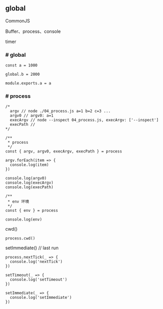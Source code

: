 ## global

CommonJS

Buffer、process、console

timer

### # global

```
const a = 1000

global.b = 2000

module.exports.a = a
```

### # process

```
/*
  argv // node ./04_process.js a=1 b=2 c=3 ...
  argv0 // argv0: a=1
  execArgv // node --inspect 04_process.js, execArgv: ['--inspect']
  execPath //
*/

/**
 * process
 */
const { argv, argv0, execArgv, execPath } = process

argv.forEach(item => {
  console.log(item)
})

console.log(argv0)
console.log(execArgv)
console.log(execPath)

/**
 * env 环境
 */
const { env } = process

console.log(env)
```

cwd()

```
process.cwd()
```

setImmediate() // last run

```
process.nextTick(_ => {
  console.log('nextTick')
})

setTimeout(_ => {
  console.log('setTimeout')
})

setImmediate(_ => {
  console.log('setImmediate')
})
```
